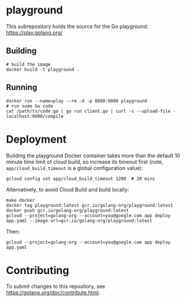 # playground

This subrepository holds the source for the Go playground:
https://play.golang.org/

## Building

```
# build the image
docker build -t playground .
```

## Running

```
docker run --name=play --rm -d -p 8080:8080 playground
# run some Go code
cat /path/to/code.go | go run client.go | curl -s --upload-file - localhost:8080/compile
```

# Deployment

Building the playground Docker container takes more than the default 10 minute time limit of cloud build, so increase its timeout first (note, `app/cloud_build_timeout` is a global configuration value):

```
gcloud config set app/cloud_build_timeout 1200  # 20 mins
```

Alternatively, to avoid Cloud Build and build locally:

```
make docker
docker tag playground:latest gcr.io/golang-org/playground:latest
docker push gcr.io/golang-org/playground:latest
gcloud --project=golang-org --account=you@google.com app deploy app.yaml --image-url=gcr.io/golang-org/playground:latest
```

Then:

```
gcloud --project=golang-org --account=you@google.com app deploy app.yaml
```

# Contributing

To submit changes to this repository, see
https://golang.org/doc/contribute.html.
